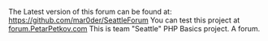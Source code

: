 The Latest version of this forum can be found at: https://github.com/mar0der/SeattleForum
You can test this project at <a href="http://forum.petarpetkov.com/" target="_blank">forum.PetarPetkov.com</a>
This is team "Seattle" PHP Basics project. A forum.
